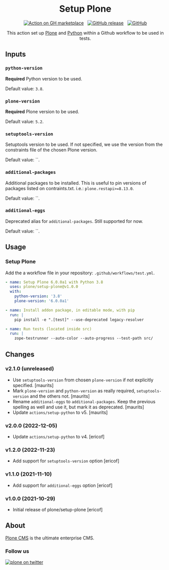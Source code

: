 <div align="center">

# Setup Plone

[![Action on GH marketplace][marketplace badge]][marketplace] &nbsp;
[![GitHub release][release badge]][latest release] &nbsp;
[![GitHub][LICENSE badge]][LICENSE]

This action set up [Plone](https://plone.org "Plone CMS") and [Python](https://python.org "Python") within a Github workflow to be used in tests.

</div>

## Inputs

### `python-version`

**Required** Python version to be used.

Default value: `3.8`.

### `plone-version`

**Required** Plone version to be used.

Default value: `5.2`.

### `setuptools-version`

Setuptools version to be used.  If not specified, we use the version from the constraints file of the chosen Plone version.

Default value: ``.

### `additional-packages`

Additional packages to be installed. This is useful to pin versions of packages listed on contraints.txt. i.e.: `plone.restapi>=8.13.0`.

Default value: ``.

### `additional-eggs`

Deprecated alias for `additional-packages`.  Still supported for now.

Default value: ``.

## Usage

### Setup Plone

Add the a workflow file in your repository: `.github/workflows/test.yml`.

```yml
- name: Setup Plone 6.0.0a1 with Python 3.8
  uses: plone/setup-plone@v1.0.0
  with:
    python-version: '3.8'
    plone-version: '6.0.0a1'

- name: Install addon package, in editable mode, with pip
  run: |
    pip install -e ".[test]" --use-deprecated legacy-resolver

- name: Run tests (located inside src)
  run: |
    zope-testrunner --auto-color --auto-progress --test-path src/
```

## Changes

### v2.1.0 (unreleased)

* Use `setuptools-version` from chosen `plone-version` if not explicitly specified.  [maurits]
* Mark `plone-version` and `python-version` as really required, `setuptools-version` and the others not.  [maurits]
* Rename `additional-eggs` to `additional-packages`.  Keep the previous spelling as well and use it, but mark it as deprecated.  [maurits]
* Update `actions/setup-python` to v5.  [maurits]

### v2.0.0 (2022-12-05)

* Update `actions/setup-python` to v4.  [ericof]

### v1.2.0 (2022-11-23)

* Add support for `setuptools-version` option [ericof]

### v1.1.0 (2021-11-10)

* Add support for `additional-eggs` option [ericof]

### v1.0.0 (2021-10-29)

* Initial release of plone/setup-plone [ericof]


## About

[Plone CMS](https://plone.org/ "Plone") is the ultimate enterprise CMS.

### Follow us

[![plone on twitter][twitter badge]][twitter]

[twitter badge]: https://img.shields.io/twitter/follow/plone.svg?style=social
[twitter]: https://twitter.com/intent/follow?screen_name=plone
[marketplace badge]: https://img.shields.io/badge/GitHub-Marketplace-lightblue.svg
[marketplace]: https://github.com/marketplace/actions/setup-plone-python
[LICENSE badge]: https://img.shields.io/github/license/plone/setup-plone.svg
[LICENSE]: https://github.com/plone/setup-plone/blob/master/LICENSE
[release badge]: https://img.shields.io/github/release/plone/setup-plone.svg
[latest release]: https://github.com/plone/setup-plone/releases/latest
[star badge]: https://img.shields.io/github/stars/plone/setup-plone.svg?style=social
[star]: https://github.com/plone/setup-plone
[gh profile]: https://github.com/plone
